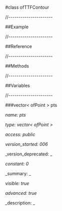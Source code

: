 #class ofTTFContour

//----------------------

##Example



//----------------------

##Reference



//----------------------

##Methods



//----------------------

##Variables



//----------------------

###vector< ofPoint > pts

_name: pts_

_type: vector< ofPoint >_

_access: public_

_version_started: 006_

_version_deprecated: _

_constant: 0_

_summary: _

_visible: true_

_advanced: true_



_description: _















